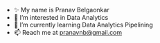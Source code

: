 - ✨ My name is Pranav Belgaonkar
- 👀 I’m interested in Data Analytics
- 🌱 I’m currently learning Data Analytics Pipelining
- 📫 Reach me at pranavnb@gmail.com

<!---
velloregorilla/velloregorilla is a  special ✨ repository because its `README.md` (this file) appears on your GitHub profile.
You can click the Preview link to take a look at your changes.
--->
